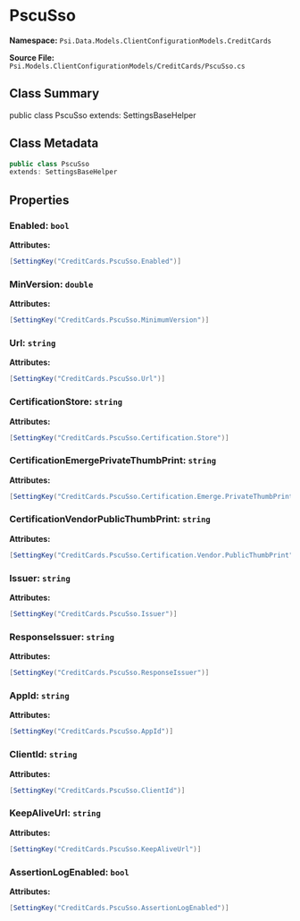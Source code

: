 # PscuSso

**Namespace:** `Psi.Data.Models.ClientConfigurationModels.CreditCards`

**Source File:** `Psi.Models.ClientConfigurationModels/CreditCards/PscuSso.cs`

## Class Summary

public class PscuSso
extends: SettingsBaseHelper

## Class Metadata

```typescript
public class PscuSso
extends: SettingsBaseHelper
```

## Properties

### Enabled: `bool`

**Attributes:**
```csharp
[SettingKey("CreditCards.PscuSso.Enabled")]
```

### MinVersion: `double`

**Attributes:**
```csharp
[SettingKey("CreditCards.PscuSso.MinimumVersion")]
```

### Url: `string`

**Attributes:**
```csharp
[SettingKey("CreditCards.PscuSso.Url")]
```

### CertificationStore: `string`

**Attributes:**
```csharp
[SettingKey("CreditCards.PscuSso.Certification.Store")]
```

### CertificationEmergePrivateThumbPrint: `string`

**Attributes:**
```csharp
[SettingKey("CreditCards.PscuSso.Certification.Emerge.PrivateThumbPrint")]
```

### CertificationVendorPublicThumbPrint: `string`

**Attributes:**
```csharp
[SettingKey("CreditCards.PscuSso.Certification.Vendor.PublicThumbPrint")]
```

### Issuer: `string`

**Attributes:**
```csharp
[SettingKey("CreditCards.PscuSso.Issuer")]
```

### ResponseIssuer: `string`

**Attributes:**
```csharp
[SettingKey("CreditCards.PscuSso.ResponseIssuer")]
```

### AppId: `string`

**Attributes:**
```csharp
[SettingKey("CreditCards.PscuSso.AppId")]
```

### ClientId: `string`

**Attributes:**
```csharp
[SettingKey("CreditCards.PscuSso.ClientId")]
```

### KeepAliveUrl: `string`

**Attributes:**
```csharp
[SettingKey("CreditCards.PscuSso.KeepAliveUrl")]
```

### AssertionLogEnabled: `bool`

**Attributes:**
```csharp
[SettingKey("CreditCards.PscuSso.AssertionLogEnabled")]
```
